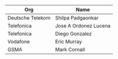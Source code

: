 | Org                    | Name                                                |
| -----------------------| ----------------------------------------------------|
| Deutsche Telekom | Shilpa Padgaonkar |
| Telefonica | Jose A Ordonez Lucena |
| Telefonica | Diego Gonzalez |
| Vodafone | Eric Murray |
| GSMA | Mark Cornall |
